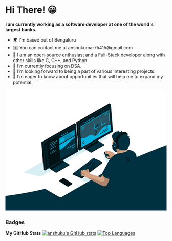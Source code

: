 # Hi There! 😀

<b>I am currently working as a software developer at one of the world's largest banks.</b>

<ul>
<li>🌍  I'm based out of Bengaluru</li>
<li>✉️  You can contact me at anshukumar75415@gmail.com</li>
<li>🧠 I am an open-source enthusiast and a Full-Stack developer along with other skills like C, C++, and Python.</li>
<li>🌱 I’m currently focusing on DSA.</li>
<li>👯 I’m looking forward to being a part of various interesting projects.</li>
<li>🤝 I’m eager to know about opportunities that will help me to expand my potential.</li>
</ul>

<img src="programmer.gif" alt="Programmer">

### Badges
<b>My GitHub Stats</b>
<a href="http://www.github.com/anshuku"><img src="https://github-readme-stats.vercel.app/api?username=anshuku&show_icons=true&hide=&count_private=true&title_color=0891b2&text_color=ffffff&icon_color=0891b2&bg_color=1c1917&hide_border=true&show_icons=true" alt="anshuku's GitHub stats" /></a>
<a href="https://github.com/anshuku" align="left"><img src="https://github-readme-stats.vercel.app/api/top-langs/?username=anshuku&langs_count=10&title_color=0891b2&text_color=ffffff&icon_color=0891b2&bg_color=1c1917&hide_border=true&locale=en&custom_title=Top%20%Languages" alt="Top Languages" /></a>
